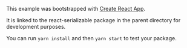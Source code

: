 This example was bootstrapped with [Create React App](https://github.com/facebook/create-react-app).

It is linked to the react-serializable package in the parent directory for development purposes.

You can run `yarn install` and then `yarn start` to test your package.
